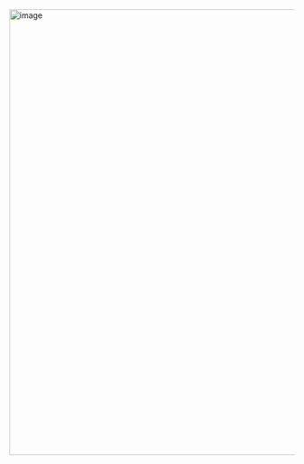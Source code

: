 <img width="1919" height="787" alt="image" src="https://github.com/user-attachments/assets/026cbf3e-12b0-486a-be31-1211b565aea1" />

